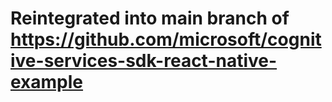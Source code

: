 # Reintegrated into main branch of https://github.com/microsoft/cognitive-services-sdk-react-native-example
